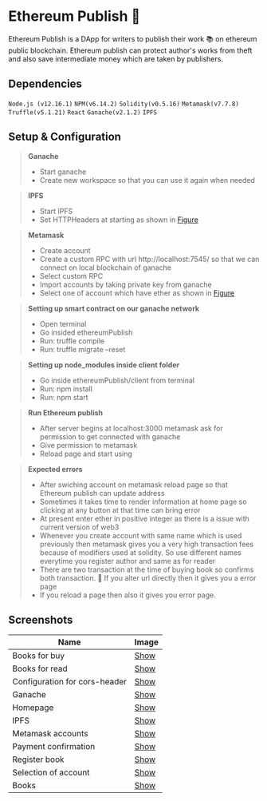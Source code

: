 # Ethereum Publish :gem:
Ethereum Publish is a DApp for writers to publish their work :books: on ethereum public blockchain. Ethereum publish can protect author's works from theft and also save intermediate money which are taken by publishers.

## Dependencies
`Node.js (v12.16.1)`
`NPM(v6.14.2)`
`Solidity(v0.5.16)`
`Metamask(v7.7.8)`
`Truffle(v5.1.21)`
`React`
`Ganache(v2.1.2)`
`IPFS`

## Setup & Configuration

> **Ganache**
> - Start ganache
> - Create new workspace so that you can use it again when needed 

> **IPFS**
> - Start IPFS
> - Set HTTPHeaders at starting as shown in [Figure](https://raw.githubusercontent.com/snakode/EthereumPublish/master/screenshots/Coniguration%20for%20cors-header.png)

> **Metamask**
> - Create account 
> - Create a custom RPC with url http://localhost:7545/ so that we can connect on local blockchain of ganache 
> - Select custom RPC 
> - Import accounts by taking private key from ganache 
> - Select one of account which have ether as shown in [Figure](https://raw.githubusercontent.com/snakode/EthereumPublish/master/screenshots/Selection%20of%20account.png)

> **Setting up smart contract on our ganache network**
> - Open terminal 
> - Go insided ethereumPublish 
> - Run: truffle compile 
> - Run: truffle migrate –reset 

> **Setting up node_modules inside client folder**
> - Go inside ethereumPublish/client from terminal 
> - Run: npm install  
> - Run: npm start 

> **Run Ethereum publish**
> - After server begins at localhost:3000 metamask ask for permission to get connected with ganache 
> - Give permission to metamask 
> - Reload page and start using 

> **Expected errors**
> - After swiching account on metamask reload page so that Ethereum publish can update address 
> - Sometimes it takes time to render information at home page so clicking at any button at that time can bring error
> - At present enter ether in positive integer as there is a issue with current version of web3 
> - Whenever you create account with same name which is used previously then metamask gives you a very high transaction fees because of modifiers used at solidity. So use different names everytime you register author and same as for reader 
> - There are two transaction at the time of buying book so confirms both transaction.  If you alter url directly then it gives you a error page 
> - If you reload a page then also it gives you error page. 

## Screenshots
| Name | Image |
|---|---|
|Books for buy|[Show](https://raw.githubusercontent.com/snakode/EthereumPublish/master/screenshots/Booka%20for%20buy.png)|
|Books for read|[Show](https://raw.githubusercontent.com/snakode/EthereumPublish/master/screenshots/Books%20for%20read.png)|
|Configuration for cors-header|[Show](https://raw.githubusercontent.com/snakode/EthereumPublish/master/screenshots/Coniguration%20for%20cors-header.png)|
|Ganache|[Show](https://raw.githubusercontent.com/snakode/EthereumPublish/master/screenshots/Ganache.png)|
|Homepage|[Show](https://raw.githubusercontent.com/snakode/EthereumPublish/master/screenshots/Homepage.png)|
|IPFS|[Show](https://raw.githubusercontent.com/snakode/EthereumPublish/master/screenshots/IPFS.png)|
|Metamask accounts|[Show](https://raw.githubusercontent.com/snakode/EthereumPublish/master/screenshots/Metamask%20Accounts.png)|
|Payment confirmation|[Show](https://raw.githubusercontent.com/snakode/EthereumPublish/master/screenshots/Payment%20confirmation.png)|
|Register book|[Show](https://raw.githubusercontent.com/snakode/EthereumPublish/master/screenshots/Register%20Book.png)|
|Selection of account|[Show](https://raw.githubusercontent.com/snakode/EthereumPublish/master/screenshots/Selection%20of%20account.png)|
|Books|[Show](https://raw.githubusercontent.com/snakode/EthereumPublish/master/screenshots/book.png)|












